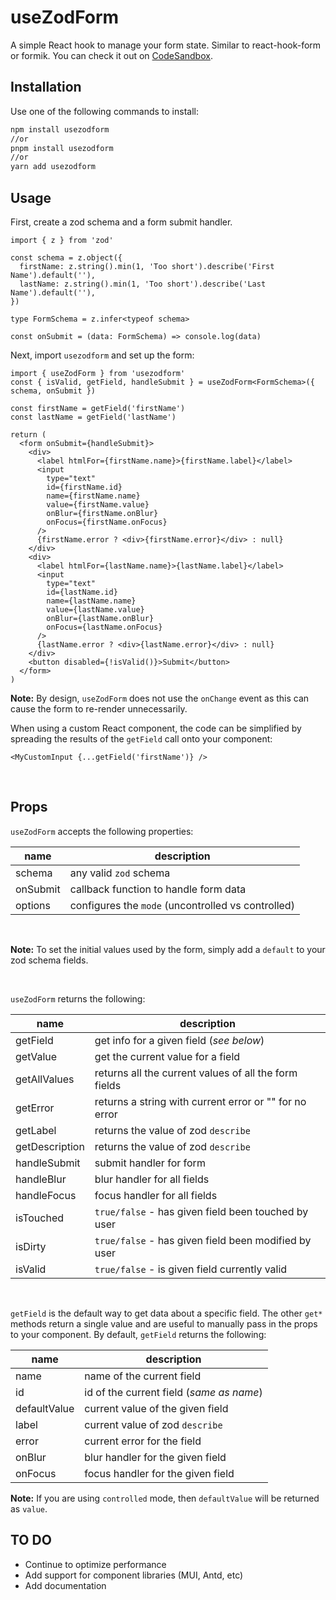 # useZodForm

A simple React hook to manage your form state. Similar to react-hook-form or formik.
You can check it out on [CodeSandbox](https://codesandbox.io/s/testing-usezodform-hook-8ky97s?file=/src/App.tsx).

## Installation

Use one of the following commands to install:

```bash
npm install usezodform
//or
pnpm install usezodform
//or
yarn add usezodform
```

## Usage

First, create a zod schema and a form submit handler.

```tsx
import { z } from 'zod'

const schema = z.object({
  firstName: z.string().min(1, 'Too short').describe('First Name').default(''),
  lastName: z.string().min(1, 'Too short').describe('Last Name').default(''),
})

type FormSchema = z.infer<typeof schema>

const onSubmit = (data: FormSchema) => console.log(data)
```

Next, import `usezodform` and set up the form:

```tsx
import { useZodForm } from 'usezodform'
const { isValid, getField, handleSubmit } = useZodForm<FormSchema>({ schema, onSubmit })

const firstName = getField('firstName')
const lastName = getField('lastName')

return (
  <form onSubmit={handleSubmit}>
    <div>
      <label htmlFor={firstName.name}>{firstName.label}</label>
      <input
        type="text"
        id={firstName.id}
        name={firstName.name}
        value={firstName.value}
        onBlur={firstName.onBlur}
        onFocus={firstName.onFocus}
      />
      {firstName.error ? <div>{firstName.error}</div> : null}
    </div>
    <div>
      <label htmlFor={lastName.name}>{lastName.label}</label>
      <input
        type="text"
        id={lastName.id}
        name={lastName.name}
        value={lastName.value}
        onBlur={lastName.onBlur}
        onFocus={lastName.onFocus}
      />
      {lastName.error ? <div>{lastName.error}</div> : null}
    </div>
    <button disabled={!isValid()}>Submit</button>
  </form>
)
```

**Note:** By design, `useZodForm` does not use the `onChange` event as this can cause the form to re-render unnecessarily.

When using a custom React component, the code can be simplified by spreading the results of the `getField` call onto your component:

```tsx
<MyCustomInput {...getField('firstName')} />
```

<br/>

## Props

`useZodForm` accepts the following properties:

| name     | description                                        |
| -------- | -------------------------------------------------- |
| schema   | any valid `zod` schema                             |
| onSubmit | callback function to handle form data              |
| options  | configures the `mode` (uncontrolled vs controlled) |

<br/>

**Note:** To set the initial values used by the form, simply add a `default` to your zod schema fields.

<br/>

`useZodForm` returns the following:

| name           | description                                            |
| -------------- | ------------------------------------------------------ |
| getField       | get info for a given field (_see below_)               |
| getValue       | get the current value for a field                      |
| getAllValues   | returns all the current values of all the form fields  |
| getError       | returns a string with current error or "" for no error |
| getLabel       | returns the value of zod `describe`                    |
| getDescription | returns the value of zod `describe`                    |
| handleSubmit   | submit handler for form                                |
| handleBlur     | blur handler for all fields                            |
| handleFocus    | focus handler for all fields                           |
| isTouched      | `true/false` - has given field been touched by user    |
| isDirty        | `true/false` - has given field been modified by user   |
| isValid        | `true/false` - is given field currently valid          |

<br/>

`getField` is the default way to get data about a specific field. The other `get*` methods return a single value and are useful to manually pass in the props to your component. By default, `getField` returns the following:

| name         | description                              |
| ------------ | ---------------------------------------- |
| name         | name of the current field                |
| id           | id of the current field (_same as name_) |
| defaultValue | current value of the given field         |
| label        | current value of zod `describe`          |
| error        | current error for the field              |
| onBlur       | blur handler for the given field         |
| onFocus      | focus handler for the given field        |

**Note:** If you are using `controlled` mode, then `defaultValue` will be returned as `value`.

## TO DO

- Continue to optimize performance
- Add support for component libraries (MUI, Antd, etc)
- Add documentation
